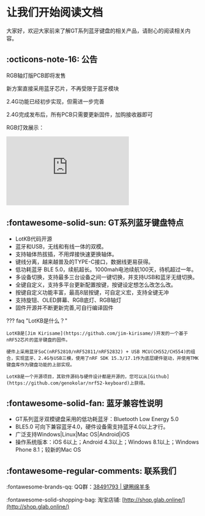 
让我们开始阅读文档
=====================

大家好，欢迎大家前来了解GT系列蓝牙键盘的相关产品，请耐心的阅读相关内容。

:octicons-note-16: 公告
------------
RGB轴灯版PCB即将发售

新方案直接采用蓝牙芯片，不再受限于蓝牙模块

2.4G功能已经初步实现，但需进一步完善

2.4G完成发布后，所有PCB只需要更新固件，加购接收器即可

RGB灯效展示：
<iframe height=180 width=320 src='https://player.youku.com/embed/XNTgyMDM4MDMzNg==' frameborder=0 'allowfullscreen'></iframe>

:fontawesome-solid-sun: GT系列蓝牙键盘特点
------------

- LotKB代码开源
- 蓝牙和USB，无线和有线一体的双模。
- 支持轴体热拔插，不用焊接快速更换轴体。
- 键线分离，越来越普及的TYPE-C接口，数据线更易获得。
- 低功耗蓝牙 BLE 5.0，续航超长。1000mah电池续航100天，待机超过一年。
- 多设备切换，支持最多三台设备之间一键切换，并支持USB和蓝牙无缝切换。
- 全键自定义，支持多平台更新配置按键，按键设定想怎么改怎么改。
- 按键自定义功能丰富，最高8层按键，可自定义宏，支持全键无冲
- 支持旋钮、OLED屏幕、RGB底灯、RGB轴灯
- 固件开源并不断更新完善,可自行编译固件

??? faq "LotKB是什么？"

    LotKB是[Jim Kirisame](https://github.com/jim-kirisame/)开发的一个基于nRF52芯片的蓝牙键盘的固件。

    硬件上采用蓝牙SoC(nRF52810/nRF52811/nRF52832) + USB MCU(CH552/CH554)的组合，实现蓝牙、2.4G与USB三模，使用了nRF SDK 15.3/17.1作为底层硬件驱动，并使用TMK键盘库作为键盘功能的上部实现。

    LotKB是一个开源项目，其软件源码与硬件设计都是开源的，您可以从[Github](https://github.com/genokolar/nrf52-keyboard)上获得。

:fontawesome-solid-fan: 蓝牙兼容性说明
-----

- GT系列蓝牙双模键盘采用的低功耗蓝牙：Bluetooth Low Energy 5.0
- BLE5.0 可向下兼容蓝牙4.0，硬件设备需支持蓝牙4.0以上才行。
- 广泛支持Windows|Linux|Mac OS|Android|iOS
- 操作系统版本：iOS 6以上；Android 4.3以上；Windows 8.1以上；Windows Phone 8.1；较新的Mac OS


:fontawesome-regular-comments: <span id="联系我们">联系我们</span>
----------------

:fontawesome-brands-qq: QQ群：[38491793 | 键圈绵羊多 ](https://jq.qq.com/?_wv=1027&k=wO76pWWU)

:fontawesome-solid-shopping-bag: 淘宝店铺: [http://shop.glab.online/](http://shop.glab.online/)